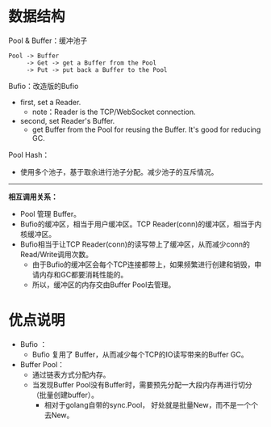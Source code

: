 # 数据结构

Pool & Buffer：缓冲池子

~~~
Pool -> Buffer
     -> Get -> get a Buffer from the Pool
     -> Put -> put back a Buffer to the Pool
~~~

Bufio：改造版的Bufio

- first, set a Reader.
    - note：Reader is the TCP/WebSocket connection.
- second, set Reader's Buffer.
    - get Buffer from the Pool for reusing the Buffer. It's good for reducing GC.

Pool Hash：

- 使用多个池子，基于取余进行池子分配。减少池子的互斥情况。

---

**相互调用关系：**

- Pool 管理 Buffer。
- Bufio的缓冲区，相当于用户缓冲区。TCP Reader(conn)的缓冲区，相当于内核缓冲区。
- Bufio相当于让TCP Reader(conn)的读写带上了缓冲区，从而减少conn的Read/Write调用次数。
  - 由于Bufio的缓冲区会每个TCP连接都带上，如果频繁进行创建和销毁，申请内存和GC都要消耗性能的。
  - 所以，缓冲区的内存交由Buffer Pool去管理。

# 优点说明

- Bufio ：
    - Bufio 复用了 Buffer，从而减少每个TCP的IO读写带来的Buffer GC。
- Buffer Pool：
    - 通过链表方式分配内存。
    - 当发现Buffer Pool没有Buffer时，需要预先分配一大段内存再进行切分（批量创建buffer）。
      - 相对于golang自带的sync.Pool， 好处就是批量New，而不是一个个去New。
